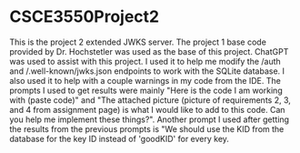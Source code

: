 # CSCE3550Project2
This is the project 2 extended JWKS server. The project 1 base code provided by Dr. Hochstetler was used as the base of this project. ChatGPT was used to assist with this project. I used it to help me modify the /auth and /.well-known/jwks.json endpoints to work with the SQLite database. I also used it to help with a couple warnings in my code from the IDE. The prompts I used to get results were mainly "Here is the code I am working with (paste code)" and "The attached picture (picture of requirements 2, 3, and 4 from assignment page) is what I would like to add to this code. Can you help me implement these things?". Another prompt I used after getting the results from the previous prompts is "We should use the KID from the database for the key ID instead of 'goodKID' for every key.
